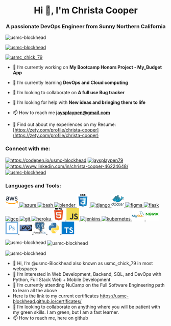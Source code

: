<h1 align="center">Hi 👋, I'm Christa Cooper</h1>
<h3 align="center">A passionate DevOps Engineer from Sunny Northern California</h3>

<p align="left"> <img src="https://komarev.com/ghpvc/?username=usmc-blockhead&label=Profile%20views&color=0e75b6&style=flat" alt="usmc-blockhead" /> </p>

<p align="left"> <a href="https://github.com/ryo-ma/github-profile-trophy"><img src="https://github-profile-trophy.vercel.app/?username=usmc-blockhead" alt="usmc-blockhead" /></a> </p>

<p align="left"> <a href="https://twitter.com/usmc_chick_79" target="blank"><img src="https://img.shields.io/twitter/follow/usmc_chick_79?logo=twitter&style=for-the-badge" alt="usmc_chick_79" /></a> </p>

- 🔭 I’m currently working on **My Bootcamp Honors Project - My_Budget App**

- 🌱 I’m currently learning **DevOps and Cloud computing**

- 👯 I’m looking to collaborate on **A full use Bug tracker**

- 🤝 I’m looking for help with **New ideas and bringing them to life**

- 📫 How to reach me **jaysplaypen@gmail.com**

- 📄 Find out about my experiences on my Resume: [https://zety.com/profile/christa-cooper](https://zety.com/profile/christa-cooper)

<h3 align="left">Connect with me:</h3>
<p align="left">
<a href="https://codepen.io/https://codepen.io/usmc-blockhead" target="blank"><img align="center" src="https://raw.githubusercontent.com/rahuldkjain/github-profile-readme-generator/master/src/images/icons/Social/codepen.svg" alt="https://codepen.io/usmc-blockhead" height="30" width="40" /></a>
<a href="https://twitter.com/jaysplaypen79" target="blank"><img align="center" src="https://raw.githubusercontent.com/rahuldkjain/github-profile-readme-generator/master/src/images/icons/Social/twitter.svg" alt="jaysplaypen79" height="30" width="40" /></a>
<a href="https://linkedin.com/in/https://www.linkedin.com/in/christa-cooper-46224648/" target="blank"><img align="center" src="https://raw.githubusercontent.com/rahuldkjain/github-profile-readme-generator/master/src/images/icons/Social/linked-in-alt.svg" alt="https://www.linkedin.com/in/christa-cooper-46224648/" height="30" width="40" /></a>
<a href="https://codesandbox.com/usmc-blockhead" target="blank"><img align="center" src="https://raw.githubusercontent.com/rahuldkjain/github-profile-readme-generator/master/src/images/icons/Social/codesandbox.svg" alt="usmc-blockhead" height="30" width="40" /></a>
</p>

<h3 align="left">Languages and Tools:</h3>
<p align="left"> <a href="https://aws.amazon.com" target="_blank" rel="noreferrer"> <img src="https://raw.githubusercontent.com/devicons/devicon/master/icons/amazonwebservices/amazonwebservices-original-wordmark.svg" alt="aws" width="40" height="40"/> </a> <a href="https://azure.microsoft.com/en-in/" target="_blank" rel="noreferrer"> <img src="https://www.vectorlogo.zone/logos/microsoft_azure/microsoft_azure-icon.svg" alt="azure" width="40" height="40"/> </a> <a href="https://www.gnu.org/software/bash/" target="_blank" rel="noreferrer"> <img src="https://www.vectorlogo.zone/logos/gnu_bash/gnu_bash-icon.svg" alt="bash" width="40" height="40"/> </a> <a href="https://www.blender.org/" target="_blank" rel="noreferrer"> <img src="https://download.blender.org/branding/community/blender_community_badge_white.svg" alt="blender" width="40" height="40"/> </a> <a href="https://www.w3schools.com/css/" target="_blank" rel="noreferrer"> <img src="https://raw.githubusercontent.com/devicons/devicon/master/icons/css3/css3-original-wordmark.svg" alt="css3" width="40" height="40"/> </a> <a href="https://www.djangoproject.com/" target="_blank" rel="noreferrer"> <img src="https://cdn.worldvectorlogo.com/logos/django.svg" alt="django" width="40" height="40"/> </a> <a href="https://www.docker.com/" target="_blank" rel="noreferrer"> <img src="https://raw.githubusercontent.com/devicons/devicon/master/icons/docker/docker-original-wordmark.svg" alt="docker" width="40" height="40"/> </a> <a href="https://www.figma.com/" target="_blank" rel="noreferrer"> <img src="https://www.vectorlogo.zone/logos/figma/figma-icon.svg" alt="figma" width="40" height="40"/> </a> <a href="https://flask.palletsprojects.com/" target="_blank" rel="noreferrer"> <img src="https://www.vectorlogo.zone/logos/pocoo_flask/pocoo_flask-icon.svg" alt="flask" width="40" height="40"/> </a> <a href="https://cloud.google.com" target="_blank" rel="noreferrer"> <img src="https://www.vectorlogo.zone/logos/google_cloud/google_cloud-icon.svg" alt="gcp" width="40" height="40"/> </a> <a href="https://git-scm.com/" target="_blank" rel="noreferrer"> <img src="https://www.vectorlogo.zone/logos/git-scm/git-scm-icon.svg" alt="git" width="40" height="40"/> </a> <a href="https://heroku.com" target="_blank" rel="noreferrer"> <img src="https://www.vectorlogo.zone/logos/heroku/heroku-icon.svg" alt="heroku" width="40" height="40"/> </a> <a href="https://www.w3.org/html/" target="_blank" rel="noreferrer"> <img src="https://raw.githubusercontent.com/devicons/devicon/master/icons/html5/html5-original-wordmark.svg" alt="html5" width="40" height="40"/> </a> <a href="https://developer.mozilla.org/en-US/docs/Web/JavaScript" target="_blank" rel="noreferrer"> <img src="https://raw.githubusercontent.com/devicons/devicon/master/icons/javascript/javascript-original.svg" alt="javascript" width="40" height="40"/> </a> <a href="https://www.jenkins.io" target="_blank" rel="noreferrer"> <img src="https://www.vectorlogo.zone/logos/jenkins/jenkins-icon.svg" alt="jenkins" width="40" height="40"/> </a> <a href="https://kubernetes.io" target="_blank" rel="noreferrer"> <img src="https://www.vectorlogo.zone/logos/kubernetes/kubernetes-icon.svg" alt="kubernetes" width="40" height="40"/> </a> <a href="https://www.mysql.com/" target="_blank" rel="noreferrer"> <img src="https://raw.githubusercontent.com/devicons/devicon/master/icons/mysql/mysql-original-wordmark.svg" alt="mysql" width="40" height="40"/> </a> <a href="https://www.nginx.com" target="_blank" rel="noreferrer"> <img src="https://raw.githubusercontent.com/devicons/devicon/master/icons/nginx/nginx-original.svg" alt="nginx" width="40" height="40"/> </a> <a href="https://www.photoshop.com/en" target="_blank" rel="noreferrer"> <img src="https://raw.githubusercontent.com/devicons/devicon/master/icons/photoshop/photoshop-line.svg" alt="photoshop" width="40" height="40"/> </a> <a href="https://www.php.net" target="_blank" rel="noreferrer"> <img src="https://raw.githubusercontent.com/devicons/devicon/master/icons/php/php-original.svg" alt="php" width="40" height="40"/> </a> <a href="https://www.postgresql.org" target="_blank" rel="noreferrer"> <img src="https://raw.githubusercontent.com/devicons/devicon/master/icons/postgresql/postgresql-original-wordmark.svg" alt="postgresql" width="40" height="40"/> </a> <a href="https://www.python.org" target="_blank" rel="noreferrer"> <img src="https://raw.githubusercontent.com/devicons/devicon/master/icons/python/python-original.svg" alt="python" width="40" height="40"/> </a> <a href="https://www.typescriptlang.org/" target="_blank" rel="noreferrer"> <img src="https://raw.githubusercontent.com/devicons/devicon/master/icons/typescript/typescript-original.svg" alt="typescript" width="40" height="40"/> </a> </p>

<p><img align="left" src="https://github-readme-stats.vercel.app/api/top-langs?username=usmc-blockhead&show_icons=true&locale=en&layout=compact" alt="usmc-blockhead" /></p>

<p>&nbsp;<img align="center" src="https://github-readme-stats.vercel.app/api?username=usmc-blockhead&show_icons=true&locale=en" alt="usmc-blockhead" /></p>

<p><img align="center" src="https://github-readme-streak-stats.herokuapp.com/?user=usmc-blockhead&" alt="usmc-blockhead" /></p>

- 👋 Hi, I’m @usmc-Blockhead also known as usmc_chick_79 in most webspaces
- 👀 I’m interested in Web Development, Backend, SQL, and DevOps with Python, Full Stack Web + Mobile Development
- 🌱 I’m currently attending NuCamp on the Full Software Engineering path to learn all the above
- Here is the link to my current certificates https://usmc-blockhead.github.io/certificates/
- 💞️ I’m looking to collaborate on anything where you will be patient with my green skills.  I am green, but I am a fast learner.
- 📫 How to reach me, here on github

<!---
usmc-Blockhead/usmc-Blockhead is a ✨ special ✨ repository because its `README.md` (this file) appears on your GitHub profile.
You can click the Preview link to take a look at your changes.
--->
